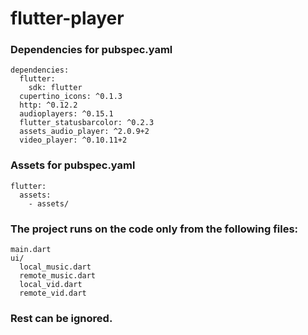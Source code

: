# flutter-player

### Dependencies for pubspec.yaml
```
dependencies:
  flutter:
    sdk: flutter
  cupertino_icons: ^0.1.3
  http: ^0.12.2
  audioplayers: ^0.15.1
  flutter_statusbarcolor: ^0.2.3
  assets_audio_player: ^2.0.9+2
  video_player: ^0.10.11+2
```

### Assets for pubspec.yaml
```
flutter:
  assets:
    - assets/
```

### The project runs on the code only from the following files:
```
main.dart
ui/
  local_music.dart
  remote_music.dart
  local_vid.dart
  remote_vid.dart
```
### Rest can be ignored.
